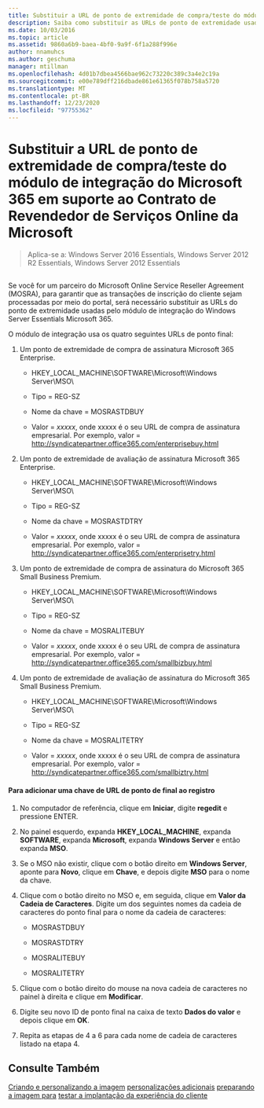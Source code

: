 ```yaml
---
title: Substituir a URL de ponto de extremidade de compra/teste do módulo de integração do Microsoft 365 em suporte ao Contrato de Revendedor de Serviços Online da Microsoft
description: Saiba como substituir as URLs de ponto de extremidade usadas pelo módulo de integração do Windows Server Essentials Microsoft 365.
ms.date: 10/03/2016
ms.topic: article
ms.assetid: 9860a6b9-baea-4bf0-9a9f-6f1a288f996e
author: nnamuhcs
ms.author: geschuma
manager: mtillman
ms.openlocfilehash: 4d01b7dbea4566bae962c73220c389c3a4e2c19a
ms.sourcegitcommit: e00e789dff216dbade861e61365f078b758a5720
ms.translationtype: MT
ms.contentlocale: pt-BR
ms.lasthandoff: 12/23/2020
ms.locfileid: "97755362"
---
```

# <a name="replace-microsoft-365-integration-module-buy-try-endpoint-url-in-support-of-microsoft-online-service-reseller-agreement"></a>Substituir a URL de ponto de extremidade de compra/teste do módulo de integração do Microsoft 365 em suporte ao Contrato de Revendedor de Serviços Online da Microsoft

>Aplica-se a: Windows Server 2016 Essentials, Windows Server 2012 R2 Essentials, Windows Server 2012 Essentials

##  <a name="BKMK_O365"></a>
 Se você for um parceiro do Microsoft Online Service Reseller Agreement (MOSRA), para garantir que as transações de inscrição do cliente sejam processadas por meio do portal, será necessário substituir as URLs do ponto de extremidade usadas pelo módulo de integração do Windows Server Essentials Microsoft 365.

 O módulo de integração usa os quatro seguintes URLs de ponto final:

1.  Um ponto de extremidade de compra de assinatura Microsoft 365 Enterprise.

    -   HKEY_LOCAL_MACHINE\SOFTWARE\Microsoft\Windows Server\MSO\

    -   Tipo = REG-SZ

    -   Nome da chave = MOSRASTDBUY

    -   Valor = *xxxxx*, onde xxxxx é o seu URL de compra de assinatura empresarial. Por exemplo, valor = http://syndicatepartner.office365.com/enterprisebuy.html

2.  Um ponto de extremidade de avaliação de assinatura Microsoft 365 Enterprise.

    -   HKEY_LOCAL_MACHINE\SOFTWARE\Microsoft\Windows Server\MSO\

    -   Tipo = REG-SZ

    -   Nome da chave = MOSRASTDTRY

    -   Valor = *xxxxx*, onde xxxxx é o seu URL de compra de assinatura empresarial. Por exemplo, valor = http://syndicatepartner.office365.com/enterprisetry.html

3.  Um ponto de extremidade de compra de assinatura do Microsoft 365 Small Business Premium.

    -   HKEY_LOCAL_MACHINE\SOFTWARE\Microsoft\Windows Server\MSO\

    -   Tipo = REG-SZ

    -   Nome da chave = MOSRALITEBUY

    -   Valor = *xxxxx*, onde xxxxx é o seu URL de compra de assinatura empresarial. Por exemplo, valor = http://syndicatepartner.office365.com/smallbizbuy.html

4.  Um ponto de extremidade de avaliação de assinatura do Microsoft 365 Small Business Premium.

    -   HKEY_LOCAL_MACHINE\SOFTWARE\Microsoft\Windows Server\MSO\

    -   Tipo = REG-SZ

    -   Nome da chave = MOSRALITETRY

    -   Valor = *xxxxx*, onde xxxxx é o seu URL de compra de assinatura empresarial. Por exemplo, valor = http://syndicatepartner.office365.com/smallbiztry.html

#### <a name="to-add-an-endpoint-url-key-to-the-registry"></a>Para adicionar uma chave de URL de ponto de final ao registro

1.  No computador de referência, clique em **Iniciar**, digite **regedit** e pressione ENTER.

2.  No painel esquerdo, expanda **HKEY_LOCAL_MACHINE**, expanda **SOFTWARE**, expanda **Microsoft**, expanda **Windows Server** e então expanda **MSO**.

3.  Se o MSO não existir, clique com o botão direito em **Windows Server**, aponte para **Novo**, clique em **Chave**, e depois digite **MSO** para o nome da chave.

4.  Clique com o botão direito no MSO e, em seguida, clique em **Valor da Cadeia de Caracteres**. Digite um dos seguintes nomes da cadeia de caracteres do ponto final para o nome da cadeia de caracteres:

    -   MOSRASTDBUY

    -   MOSRASTDTRY

    -   MOSRALITEBUY

    -   MOSRALITETRY

5.  Clique com o botão direito do mouse na nova cadeia de caracteres no painel à direita e clique em **Modificar**.

6.  Digite seu novo ID de ponto final na caixa de texto **Dados do valor** e depois clique em **OK**.

7.  Repita as etapas de 4 a 6 para cada nome de cadeia de caracteres listado na etapa 4.

## <a name="see-also"></a>Consulte Também

 [Criando e personalizando a imagem](Creating-and-Customizing-the-Image.md) [personalizações adicionais](Additional-Customizations.md) [preparando a imagem para](Preparing-the-Image-for-Deployment.md) [testar a implantação da experiência do cliente](Testing-the-Customer-Experience.md)

